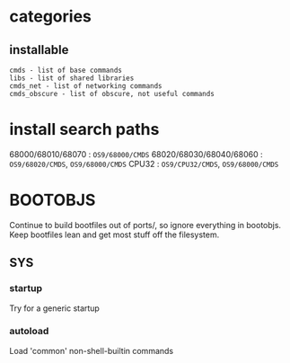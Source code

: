 # categories

## installable
	cmds - list of base commands
	libs - list of shared libraries
	cmds_net - list of networking commands
	cmds_obscure - list of obscure, not useful commands

# install search paths

68000/68010/68070 		: `OS9/68000/CMDS`
68020/68030/68040/68060 : `OS9/68020/CMDS`, `OS9/68000/CMDS`
CPU32 					: `OS9/CPU32/CMDS`, `OS9/68000/CMDS`

# BOOTOBJS
Continue to build bootfiles out of ports/, so ignore everything in bootobjs. Keep bootfiles
lean and get most stuff off the filesystem.

## SYS

### startup
Try for a generic startup

### autoload
Load 'common' non-shell-builtin commands


